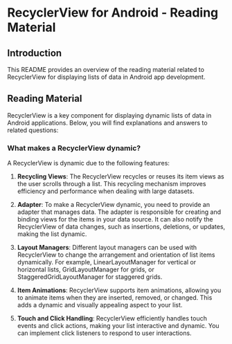 # RecyclerView for Android - Reading Material

## Introduction
This README provides an overview of the reading material related to RecyclerView for displaying lists of data in Android app development.

## Reading Material
RecyclerView is a key component for displaying dynamic lists of data in Android applications. Below, you will find explanations and answers to related questions:

### What makes a RecyclerView dynamic?

A RecyclerView is dynamic due to the following features:

1. **Recycling Views**: The RecyclerView recycles or reuses its item views as the user scrolls through a list. This recycling mechanism improves efficiency and performance when dealing with large datasets.

2. **Adapter**: To make a RecyclerView dynamic, you need to provide an adapter that manages data. The adapter is responsible for creating and binding views for the items in your data source. It can also notify the RecyclerView of data changes, such as insertions, deletions, or updates, making the list dynamic.

3. **Layout Managers**: Different layout managers can be used with RecyclerView to change the arrangement and orientation of list items dynamically. For example, LinearLayoutManager for vertical or horizontal lists, GridLayoutManager for grids, or StaggeredGridLayoutManager for staggered grids.

4. **Item Animations**: RecyclerView supports item animations, allowing you to animate items when they are inserted, removed, or changed. This adds a dynamic and visually appealing aspect to your list.

5. **Touch and Click Handling**: RecyclerView efficiently handles touch events and click actions, making your list interactive and dynamic. You can implement click listeners to respond to user interactions.


